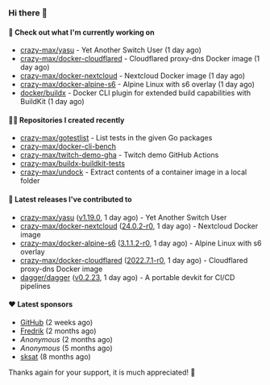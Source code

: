### Hi there 👋

#### 👷 Check out what I'm currently working on

- [crazy-max/yasu](https://github.com/crazy-max/yasu) - Yet Another Switch User (1 day ago)
- [crazy-max/docker-cloudflared](https://github.com/crazy-max/docker-cloudflared) - Cloudflared proxy-dns Docker image (1 day ago)
- [crazy-max/docker-nextcloud](https://github.com/crazy-max/docker-nextcloud) - Nextcloud Docker image (1 day ago)
- [crazy-max/docker-alpine-s6](https://github.com/crazy-max/docker-alpine-s6) - Alpine Linux with s6 overlay (1 day ago)
- [docker/buildx](https://github.com/docker/buildx) - Docker CLI plugin for extended build capabilities with BuildKit (1 day ago)

#### 👨‍💻 Repositories I created recently

- [crazy-max/gotestlist](https://github.com/crazy-max/gotestlist) - List tests in the given Go packages
- [crazy-max/docker-cli-bench](https://github.com/crazy-max/docker-cli-bench)
- [crazy-max/twitch-demo-gha](https://github.com/crazy-max/twitch-demo-gha) - Twitch demo GitHub Actions
- [crazy-max/buildx-buildkit-tests](https://github.com/crazy-max/buildx-buildkit-tests)
- [crazy-max/undock](https://github.com/crazy-max/undock) - Extract contents of a container image in a local folder

#### 🚀 Latest releases I've contributed to

- [crazy-max/yasu](https://github.com/crazy-max/yasu) ([v1.19.0](https://github.com/crazy-max/yasu/releases/tag/v1.19.0), 1 day ago) - Yet Another Switch User
- [crazy-max/docker-nextcloud](https://github.com/crazy-max/docker-nextcloud) ([24.0.2-r0](https://github.com/crazy-max/docker-nextcloud/releases/tag/24.0.2-r0), 1 day ago) - Nextcloud Docker image
- [crazy-max/docker-alpine-s6](https://github.com/crazy-max/docker-alpine-s6) ([3.1.1.2-r0](https://github.com/crazy-max/docker-alpine-s6/releases/tag/3.1.1.2-r0), 1 day ago) - Alpine Linux with s6 overlay
- [crazy-max/docker-cloudflared](https://github.com/crazy-max/docker-cloudflared) ([2022.7.1-r0](https://github.com/crazy-max/docker-cloudflared/releases/tag/2022.7.1-r0), 1 day ago) - Cloudflared proxy-dns Docker image
- [dagger/dagger](https://github.com/dagger/dagger) ([v0.2.23](https://github.com/dagger/dagger/releases/tag/v0.2.23), 1 day ago) - A portable devkit for CI/CD pipelines

#### ❤️ Latest sponsors
- [GitHub](https://github.com/github) (2 weeks ago)
- [Fredrik](https://github.com/fredrikscode) (2 months ago)
- _Anonymous_ (2 months ago)
- _Anonymous_ (5 months ago)
- [sksat](https://github.com/sksat) (8 months ago)

Thanks again for your support, it is much appreciated! 🙏
